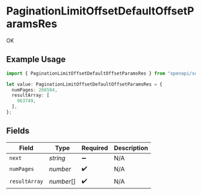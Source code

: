 # PaginationLimitOffsetDefaultOffsetParamsRes

OK

## Example Usage

```typescript
import { PaginationLimitOffsetDefaultOffsetParamsRes } from "openapi/sdk/models/operations";

let value: PaginationLimitOffsetDefaultOffsetParamsRes = {
  numPages: 266504,
  resultArray: [
    963749,
  ],
};
```

## Fields

| Field              | Type               | Required           | Description        |
| ------------------ | ------------------ | ------------------ | ------------------ |
| `next`             | *string*           | :heavy_minus_sign: | N/A                |
| `numPages`         | *number*           | :heavy_check_mark: | N/A                |
| `resultArray`      | *number*[]         | :heavy_check_mark: | N/A                |